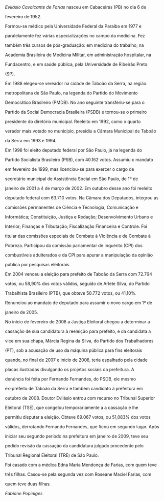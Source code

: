 

*Evilásio Cavalcante de Farias* nasceu em Cabaceiras (PB) no dia 6 de

fevereiro de 1952.



Formou-se médico pela Universidade Federal da Paraíba em 1977 e

paralelamente fez várias especializações no campo da medicina. Fez

também três cursos de pós-graduação: em medicina do trabalho, na

Academia Brasileira de Medicina Militar, em administração hospitalar, na

Fundacentro, e em saúde pública, pela Universidade de Ribeirão Preto

(SP).



Em 1988 elegeu-se vereador na cidade de Taboão da Serra, na região

metropolitana de São Paulo, na legenda do Partido do Movimento

Democrático Brasileiro (PMDB). No ano seguinte transferiu-se para o

Partido da Social Democracia Brasileira (PSDB) e tornou-se o primeiro

presidente do diretório municipal. Reeleito em 1992, como o quarto

verador mais votado no município, presidiu a Câmara Municipal de Taboão

da Serra em 1993 e 1994.



Em 1998 foi eleito deputado federal por São Paulo, já na legenda do

Partido Socialista Brasileiro (PSB), com 40.162 votos. Assumiu o mandato

em fevereiro de 1999, mas licenciou-se para exercer o cargo de

secretário municipal de Assistência Social em São Paulo, de 1º de

janeiro de 2001 a 4 de março de 2002. Em outubro desse ano foi reeleito

deputado federal com 63.710 votos. Na Câmara dos Deputados, integrou as

comissões permanentes de Ciência e Tecnologia, Comunicação e

Informática; Constituição, Justiça e Redação; Desenvolvimento Urbano e

Interior; Finanças e Tributação; Fiscalização Financeira e Controle. Foi

titular das comissões especiais de Combate à Violência e de Combate à

Pobreza. Participou da comissão parlamentar de inquérito (CPI) dos

combustíveis adulterados e da CPI para apurar a manipulação da opinião

pública por pesquisas eleitorais.



Em 2004 venceu a eleição para prefeito de Taboão da Serra com 72.764

votos, ou 58,90% dos votos válidos, seguido de Arlete Silva, do Partido

Trabalhista Brasileiro (PTB), que obteve 50.772 votos, ou 41,10%.

Renunciou ao mandato de deputado para assumir o novo cargo em 1º de

janeiro de 2005.



No início de fevereiro de 2008 a Justiça Eleitoral chegou a determinar a

cassação de sua candidatura à reeleição para prefeito, e da candidata a

vice em sua chapa, Márcia Regina da Silva, do Partido dos Trabalhadores

(PT), sob a acusação de uso da máquina pública para fins eleitorais

quando, no final de 2007 e início de 2008, teria espalhado pela cidade

placas ilustradas divulgando os projetos sociais da prefeitura. A

denúncia foi feita por Fernando Fernandes, do PSDB, ele mesmo

ex-prefeito de Taboão da Serra e também candidato à prefeitura em

outubro de 2008. Doutor Evilásio entrou com recurso no Tribunal Superior

Eleitoral (TSE), que congelou temporariamente a a cassação e lhe

permitiu disputar a eleição. Obteve 69.067 votos, ou 51,083% dos votos

válidos, derrotando Fernando Fernandes, que ficou em segundo lugar. Após

iniciar seu segundo período na prefeitura em janeiro de 2009, teve seu

pedido revisão da cassação da candidatura julgado procedente pelo

Tribunal Regional Eleitoral (TRE) de São Paulo.



Foi casado com a médica Edna Maria Mendonça de Farias, com quem teve

três filhas. Casou-se pela segunda vez com Roseane Maciel Farias, com

quem teve duas filhas.



*Fabiane Popiniges*



